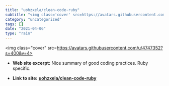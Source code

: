 ```yaml
---
title: "uohzxela/clean-code-ruby"
subtitle: "<img class='cover' src=https://avatars.githubusercontent.com/u/4747352?s=400&v=4>"
category: "uncategorized"
tags: []
date: "2021-04-06"
type: "rain"
---
```

<img class="cover" src=https://avatars.githubusercontent.com/u/4747352?s=400&v=4>



* **Web site excerpt:** Nice summary of good coding practices. Ruby specific.

* **Link to site:** **[uohzxela/clean-code-ruby](https://github.com/uohzxela/clean-code-ruby)**
